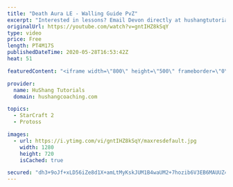 ```yaml
---
title: "Death Aura LE - Walling Guide PvZ"
excerpt: "Interested in lessons? Email Devon directly at hushangtutorials@outlook.com ------------------------------------------------------------------------------------------------------- Want to support HuShang Tutorials directly? Patreon is a website where you can contribute a monthly donation that will help"
originalUrl: https://youtube.com/watch?v=gntIHZ8kSqY
type: video
price: Free
length: PT4M17S
publishedDateTime: 2020-05-28T16:53:42Z
heat: 51

featuredContent: "<iframe width=\"800\" height=\"500\" frameborder=\"0\" src=\"https://www.youtube.com/embed/gntIHZ8kSqY\" allow=\"accelerometer; autoplay; encrypted-media; gyroscope; picture-in-picture\" allowfullscreen></iframe>"

provider:
  name: HuShang Tutorials
  domain: hushangcoaching.com

topics:
  - StarCraft 2
  - Protoss

images:
  - url: https://i.ytimg.com/vi/gntIHZ8kSqY/maxresdefault.jpg
    width: 1280
    height: 720
    isCached: true

secured: "dh3+9oJf+xLD56iZe8d1X+amLtMyKskJUM1B4waUM2+7hozib6V3EB6MAUUZ48H6rKk4ySc3bPY5149vuIc3ydjFqnuDeVel3mqhhJFUo8hHFgCMToo1fkmXX2cplKeI2soR02gDmzBluSB5uKbme/NJ5cVhyI3SHLhgIL4rzTJb4ZBiEWMIhdzBTXBJUm4kbF2zzwqfAV9qfLdbYs633glWRk6Yt7N1ZJuf+5/ftVopkUe0bNuyZN67QrJ2ULgyvEpEn4X/7861OGH4Q8I4fyGpiL13DP0OrT0eYvrQQGuI2mWQmTEkozHzkLusxh20FsoD+AZzamtxfOU12OIQ5lvV9B3kiK6MLqqM2nCFn3yhc61sqd+lJzEf2OTad9XxT0pvTI9kfmZqBXGQDgXW7A9J7BY3RRer374lu5+yBw4=;bgT4UcyNI4HmvP/wkhdotQ=="
---
```


